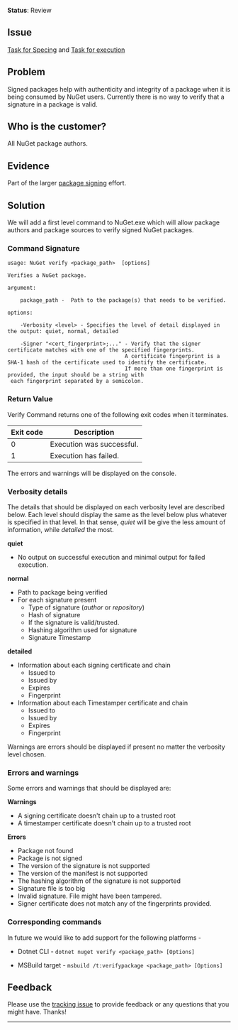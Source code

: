 **Status**: Review

## Issue
[Task for Specing](https://github.com/nuget/home/issues/6005) and [Task for execution](https://github.com/nuget/home/issues/6006)

## Problem
Signed packages help with authenticity and integrity of a package when it is being consumed by NuGet users. Currently there is no way to verify that a signature in a package is valid. 

## Who is the customer?
All NuGet package authors.

## Evidence
Part of the larger [package signing](https://github.com/NuGet/Home/wiki/Author-Package-Signing) effort.

##  Solution
We will add a first level command to NuGet.exe which will allow package authors and package sources to verify signed NuGet packages.

### Command Signature 
```
usage: NuGet verify <package_path>  [options]

Verifies a NuGet package.

argument:

    package_path -  Path to the package(s) that needs to be verified.

options:

    -Verbosity <level> - Specifies the level of detail displayed in the output: quiet, normal, detailed

    -Signer "<cert_fingerprint>;..." - Verify that the signer certificate matches with one of the specified fingerprints.
                                     A certificate fingerprint is a SHA-1 hash of the certificate used to identify the certificate.
                                     If more than one fingerprint is provided, the input should be a string with 
 each fingerprint separated by a semicolon.
```

### Return Value

Verify Command returns one of the following exit codes when it terminates.

| Exit code     | Description |
| ------------- | ------------- |
| 0  | Execution was successful.|
| 1  | Execution has failed. |

The errors and warnings will be displayed on the console.

### Verbosity details

The details that should be displayed on each verbosity level are described below. Each level should display the same as the level below plus whatever is specified in that level. In that sense, _quiet_ will be give the less amount of information, while _detailed_ the most.

**quiet**

* No output on successful execution and minimal output for failed execution.

**normal**

* Path to package being verified
* For each signature present
    * Type of signature (_author_ or _repository_)
    * Hash of signature
    * If the signature is valid/trusted.
    * Hashing algorithm used for signature
    * Signature Timestamp

**detailed**

* Information about each signing certificate and chain
    * Issued to
    * Issued by
    * Expires
    * Fingerprint
*  Information about each Timestamper certificate and chain
    * Issued to
    * Issued by
    * Expires
    * Fingerprint

Warnings are errors should be displayed if present no matter the verbosity level chosen.

### Errors and warnings

Some errors and warnings that should be displayed are:

**Warnings**

* A signing certificate doesn't chain up to a trusted root
* A timestamper certificate doesn't chain up to a trusted root

**Errors**

* Package not found
* Package is not signed
* The version of the signature is not supported
* The version of the manifest is not supported
* The hashing algorithm of the signature is not supported
* Signature file is too big
* Invalid signature. File might have been tampered.
* Signer certificate does not match any of the fingerprints provided.

### Corresponding commands

In future we would like to add support for the following platforms - 

* Dotnet CLI - `dotnet nuget verify <package_path> [Options]`

* MSBuild target - `msbuild /t:verifypackage <package_path> [Options]`

## Feedback
Please use the [tracking issue](https://github.com/NuGet/Home/issues/6005) to provide feedback or any questions that you might have. Thanks!
***